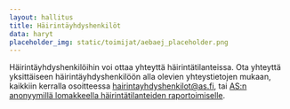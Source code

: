 ```yaml
---
layout: hallitus
title: Häirintäyhdyshenkilöt
data: haryt
placeholder_img: static/toimijat/aebaej_placeholder.png
---
```

Häirintäyhdyshenkilöihin voi ottaa yhteyttä häirintätilanteissa. Ota yhteyttä yksittäiseen häirintäyhdyshenkilöön alla olevien yhteystietojen mukaan, kaikkiin kerralla osoitteessa hairintayhdyshenkilot@as.fi, tai [AS:n anonyymillä lomakkeella häirintätilanteiden raportoimiselle](https://forms.gle/ZsDiCTF9WhabRn8UA).
